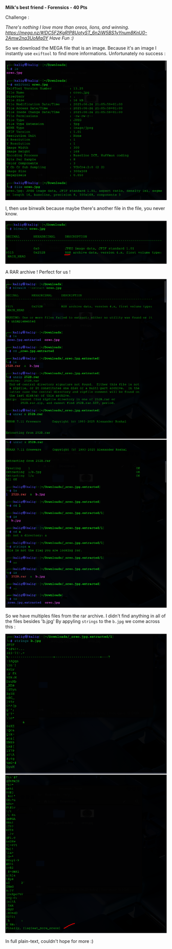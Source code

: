 **Milk's best friend - Forensics - 40 Pts**

Challenge :

*There's nothing I love more than oreos, lions, and winning. https://mega.nz/#!DC5F2KgR!P8UotyST_6n2iW5BS1yYnum8KnU0-2Amw2nq3UoMq0Y 
Have Fun :)*


So we download the MEGA file that is an image. Because it's an image I instantly use `exiftool` to find more informations. Unfortunately no success :

![](https://github.com/Kaalig/CTFLearn-Writeups/blob/22cb03429f3bc111239cfe81fe392472718d44b8/images/Pasted%20image%2020250624222234.png)

I, then use binwalk because maybe there's another file in the file, you never know. 

![](https://github.com/Kaalig/CTFLearn-Writeups/blob/22cb03429f3bc111239cfe81fe392472718d44b8/images/Pasted%20image%2020250624222318.png)

A RAR archive ! Perfect for us ! 

![](https://github.com/Kaalig/CTFLearn-Writeups/blob/22cb03429f3bc111239cfe81fe392472718d44b8/images/Pasted%20image%2020250624222521.png)
![](https://github.com/Kaalig/CTFLearn-Writeups/blob/22cb03429f3bc111239cfe81fe392472718d44b8/images/Pasted%20image%2020250624222541.png)

So we have multiples files from the rar archive. I didn't find anything in all of the files besides 'b.jpg'
By appyling `strings` to the `b.jpg` we come across this :

![](https://github.com/Kaalig/CTFLearn-Writeups/blob/22cb03429f3bc111239cfe81fe392472718d44b8/images/Pasted%20image%2020250624222808.png)
![](https://github.com/Kaalig/CTFLearn-Writeups/blob/22cb03429f3bc111239cfe81fe392472718d44b8/images/Pasted%20image%2020250624222820.png)


In full plain-text, couldn't hope for more :)
